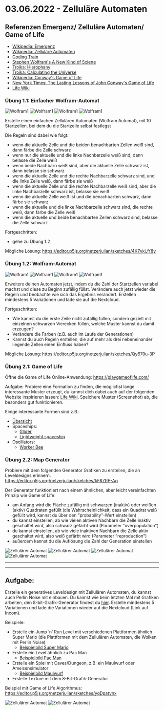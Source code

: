 # 03.06.2022 - Zelluläre Automaten 


## Referenzen Emergenz/ Zelluläre Automaten/ Game of Life 

* [Wikipedia: Emergenz](https://de.wikipedia.org/wiki/Emergenz)
* [Wikipedia: Zelluläre Automaten](https://de.wikipedia.org/wiki/Zellulärer_Automat)
* [Coding Train](https://natureofcode.com/book/chapter-7-cellular-automata/)
* [Stephen Wolfram's A New Kind of Sciene](https://www.wolframscience.com/nks/)
* [Troika: Hierophany](http://troika.uk.com/work/troika-hierophany/)
* [Troika: Calculating the Universe](http://troika.uk.com/work/troika-calculating-the-universe/)
* [Wikipedia: Conway's Game of Life](https://de.wikipedia.org/wiki/Conways_Spiel_des_Lebens)
* [New York Times: The Lasting Lessons of John Conway's Game of Life](https://www.nytimes.com/2020/12/28/science/math-conway-game-of-life.html)
* [Life Wiki](https://conwaylife.com/wiki/)

### Übung 1.1: Einfacher Wolfram-Automat
![Wolfram1](https://github.com/juliannetzer/zweites_studienjahr_sose_2022/blob/main/assets/1_1_wolfram_1.jpg)
![Wolfram1](https://github.com/juliannetzer/zweites_studienjahr_sose_2022/blob/main/assets/1_1_wolfram_2.jpg)
![Wolfram1](https://github.com/juliannetzer/zweites_studienjahr_sose_2022/blob/main/assets/1_1_wolfram_3.jpg)
![Wolfram1](https://github.com/juliannetzer/zweites_studienjahr_sose_2022/blob/main/assets/1_1_wolfram_4.jpg)

Erstelle einen einfachen Zellulären Automaten (Wolfram Automat), mit 10 Startzellen, bei dem du die Startzeile selbst festlegst 

Die Regeln sind dabei wie folgt: 
- wenn die aktuelle Zelle und die beiden benachbarten Zellen weiß sind, dann färbe die Zelle schwarz
- wenn nur die aktuelle und die linke Nachbarzelle weiß sind, dann belasse die Zelle weiß
- wenn beide Nachbarn weiß sind, aber die aktuelle Zelle schwarz ist, dann belasse sie schwarz
- wenn die aktuelle Zelle und die rechte Nachbarzelle schwarz sind, und die linke Zelle weiß, dann färbe sie weiß
- wenn die aktuelle Zelle und die rechte Nachbarzelle weiß sind, aber die linke Nachbarzelle schwarz ist, belasse sie weiß 
- wenn die aktuelle Zelle weiß ist und die benachbarten schwarz, dann färbe sie schwarz 
- wenn die aktuelle und die linke Nachbarzelle schwarz sind, die rechte weiß, dann färbe die Zelle weiß 
- wenn die aktuelle und beide benachbarten Zellen schwarz sind, belasse die Zelle schwarz 


Fortgeschritten: 
* gehe zu Übung 1.2

Mögliche Lösung: https://editor.p5js.org/netzerjulian/sketches/4K7vkUY8y

### Übung 1.2: Wolfram-Automat
![Wolfram1](https://github.com/juliannetzer/zweites_studienjahr_sose_2022/blob/main/assets/1_1_wolfram_1.jpg)
![Wolfram1](https://github.com/juliannetzer/zweites_studienjahr_sose_2022/blob/main/assets/1_1_wolfram_2.jpg)
![Wolfram1](https://github.com/juliannetzer/zweites_studienjahr_sose_2022/blob/main/assets/1_1_wolfram_3.jpg)
![Wolfram1](https://github.com/juliannetzer/zweites_studienjahr_sose_2022/blob/main/assets/1_1_wolfram_4.jpg)

Erweitere deinen Automaten jetzt, indem du die Zahl der Startzellen variabel machst und diese zu Beginn zufällig füllst. Verändere auch jetzt wieder die Regeln und beobachte wie sich das Ergebnis verändert.
Erstellen mindestens 5 Variationen und lade sie auf die Nextcloud. 

Fortgeschritten: 
* Wie kannst du die erste Zeile nicht zufällig füllen, sondern gezielt mit einzelnen schwarzen Vierecken füllen, welche Muster kannst du damit erzeugen? 
* Verändere die Farben (z.B. auch im Laufe der Generationen)
* Kannst du auch Regeln erstellen, die auf mehr als drei nebeneinander liegende Zellen einen Einfluss haben? 

Mögliche Lösung: https://editor.p5js.org/netzerjulian/sketches/Qy670u-3P

### Übung 2.1: Game of Life
Öffne die Game of Life Online-Anwendung: https://playgameoflife.com/

Aufgabe: Probiere eine Formation zu finden, die möglichst lange interessante Muster erzeugt, du kannst dich dabei auch auf der folgenden Website inspirieren lassen: [Life Wiki](https://conwaylife.com/wiki/). Speichere Muster (Screenshot) ab, die besonders gut funktionieren. 

Einige interessante Formen sind z.B.: 
* [Übersicht](https://conwaylife.com/wiki/Tutorials)
* Spaceships:
	* [Glider](https://conwaylife.com/wiki/Glider)
	* [Lightweight spaceship](https://conwaylife.com/wiki/Lightweight_spaceship)
* Oscillators: 
	* [Worker Bee]()


### Übung 2.2: Map Generator 
Probiere mit dem folgenden Generator Grafiken zu erstellen, die an Leveldesigns erinnern. 
https://editor.p5js.org/netzerjulian/sketches/kFRZRF-Aq

Der Generator funktioniert nach einem ähnlichen, aber leicht vereinfachten Prinzip wie Game of Life: 

- am Anfang wird die Fläche zufällig mit schwarzen (inaktiv) oder weißen (aktiv) Quadraten gefüllt (die Wahrscheinlichkeit, dass ein Quadrat weiß gefüllt wird, kannst du über den "probability"-Wert einstellen)
- du kannst einstellen, ab wie vielen aktiven Nachbarn die Zelle inaktiv geschaltet wird, also schwarz gefärbt wird (Parameter "overpopulation")
- du kannst einstellen, ab wie viele inaktiven Nachbarn die Zelle aktiv geschaltet wird, also weiß gefärbt wird (Parameter "reproduction")
- außerdem kannst du die Auflösung die Zahl der Generation einstellen 

![Zellulärer Automat](https://github.com/juliannetzer/zweites_studienjahr_sose_2022/blob/main/assets/2_2_cellular_1.jpg)
![Zellulärer Automat](https://github.com/juliannetzer/zweites_studienjahr_sose_2022/blob/main/assets/2_2_cellular_2.jpg)
![Zellulärer Automat](https://github.com/juliannetzer/zweites_studienjahr_sose_2022/blob/main/assets/2_2_cellular_3.jpg)
![Zellulärer Automat](https://github.com/juliannetzer/zweites_studienjahr_sose_2022/blob/main/assets/2_2_cellular_4.jpg)

***
***

## Aufgabe: 
Erstelle ein generatives Leveldesign mit Zellulären Automaten, du kannst auch Perlin Noise mit einbauen. Du kannst wie beim letzten Mal mit Grafiken arbeiten, den 8-bit-Grafik-Generator findest du [hier](https://make8bitart.com/). Erstelle mindestens 5 Variationen und lade die Variationen wieder auf die Nextcloud (Link auf Incom). 

Beispiele: 
* Erstelle ein Jump ’n’ Run Level mit verschiedenen Plattformen ähnlich Super Mario (die Plattformen mit dem Zellulären Automaten, die Wolken mit Perlin Noise)
	* [Beispielbild Super Mario](https://videospielhalbwissen.de/wp-content/uploads/2020/02/timeline-super-mario-bros.png)
* Erstelle ein Level ähnlich zu Pac Man 
	* [Beispielbild Pac Man](https://img.redbull.com/images/c_limit,w_1500,h_1000,f_auto,q_auto/redbullcom/2020/7/8/xzlb8zjf9aghyiotbb1f/pac-man-screenshot)
* Erstelle ein Spiel mit Caves/Dungeon, z.B. ein Maulwurf oder Ameisensimulator
	* [Beispielbild Maulwurf](https://www.ndr.de/ratgeber/verbraucher/maulwurf178_v-fullhd.jpg)
* Erstelle Texture mit dem 8-Bit-Grafik-Generator 

Beispiel mit Game of Life Algorithmus: https://editor.p5js.org/netzerjulian/sketches/yqDpatvnx

![Zellulärer Automat](https://github.com/juliannetzer/zweites_studienjahr_sose_2022/blob/main/assets/BeispielCellular1.jpg)
![Zellulärer Automat](https://github.com/juliannetzer/zweites_studienjahr_sose_2022/blob/main/assets/BeispielCellular2.jpg)

